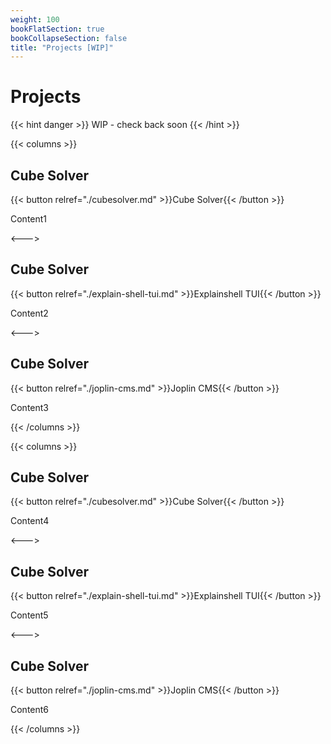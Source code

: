 ```yaml
---
weight: 100
bookFlatSection: true
bookCollapseSection: false
title: "Projects [WIP]"
---
```


# Projects

{{< hint danger >}}
WIP - check back soon
{{< /hint >}}

{{< columns >}}

## Cube Solver
{{< button relref="./cubesolver.md" >}}Cube Solver{{< /button >}}

Content1

<--->

## Cube Solver
{{< button relref="./explain-shell-tui.md" >}}Explainshell TUI{{< /button >}}

Content2

<--->

## Cube Solver
{{< button relref="./joplin-cms.md" >}}Joplin CMS{{< /button >}}

Content3

{{< /columns >}}

{{< columns >}}

## Cube Solver
{{< button relref="./cubesolver.md" >}}Cube Solver{{< /button >}}

Content4

<--->

## Cube Solver
{{< button relref="./explain-shell-tui.md" >}}Explainshell TUI{{< /button >}}

Content5

<--->

## Cube Solver
{{< button relref="./joplin-cms.md" >}}Joplin CMS{{< /button >}}

Content6

{{< /columns >}}
